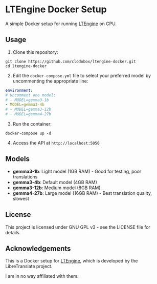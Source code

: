 # LTEngine Docker Setup

A simple Docker setup for running [LTEngine](https://github.com/LibreTranslate/LTEngine) on CPU.

## Usage

1. Clone this repository:
```
git clone https://github.com/clodobox/ltengine-docker.git
cd ltengine-docker
```

2. Edit the `docker-compose.yml` file to select your preferred model by uncommenting the appropriate line:
```yaml
environment:
# Uncomment one model:
# - MODEL=gemma3-1b
- MODEL=gemma3-4b
# - MODEL=gemma3-12b
# - MODEL=gemma4-27b
```

3. Run the container:
```
docker-compose up -d
```

4. Access the API at `http://localhost:5050`

## Models

- **gemma3-1b**: Light model (1GB RAM) - Good for testing, poor translations
- **gemma3-4b**: Default model (4GB RAM)
- **gemma3-12b**: Medium model (8GB RAM)
- **gemma4-27b**: Large model (16GB RAM) - Best translation quality, slowest

## License

This project is licensed under GNU GPL v3 - see the LICENSE file for details.

## Acknowledgements

This is a Docker setup for [LTEngine](https://github.com/LibreTranslate/LTEngine), which is developed by the LibreTranslate project.

I am in no way affiliated with them.
